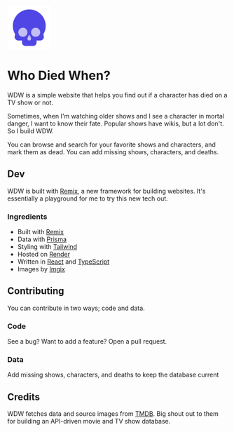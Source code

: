 <img src="./public/wdw.png" height="100" width="100" />

# Who Died When?

WDW is a simple website that helps you find out if a character has died on a TV show or not.

Sometimes, when I'm watching older shows and I see a character in mortal danger, I want to know their fate. Popular shows have wikis, but a lot don't. So I build WDW.

You can browse and search for your favorite shows and characters, and mark them as dead. You can add missing shows, characters, and deaths.

## Dev

WDW is built with [Remix](https://remix.run), a new framework for building websites. It's essentially a playground for me to try this new tech out.

### Ingredients

- Built with [Remix](https://remix.run)
- Data with [Prisma](https://www.prisma.io)
- Styling with [Tailwind](https://tailwindcss.com)
- Hosted on [Render](https://render.com)
- Written in [React](https://reactjs.org) and [TypeScript](https://www.typescriptlang.org)
- Images by [Imgix](https://imgix.com)

## Contributing

You can contribute in two ways; code and data.

### Code

See a bug? Want to add a feature? Open a pull request.

### Data

Add missing shows, characters, and deaths to keep the database current

## Credits

WDW fetches data and source images from [TMDB](https://www.themoviedb.org). Big shout out to them for building an API-driven movie and TV show database.
